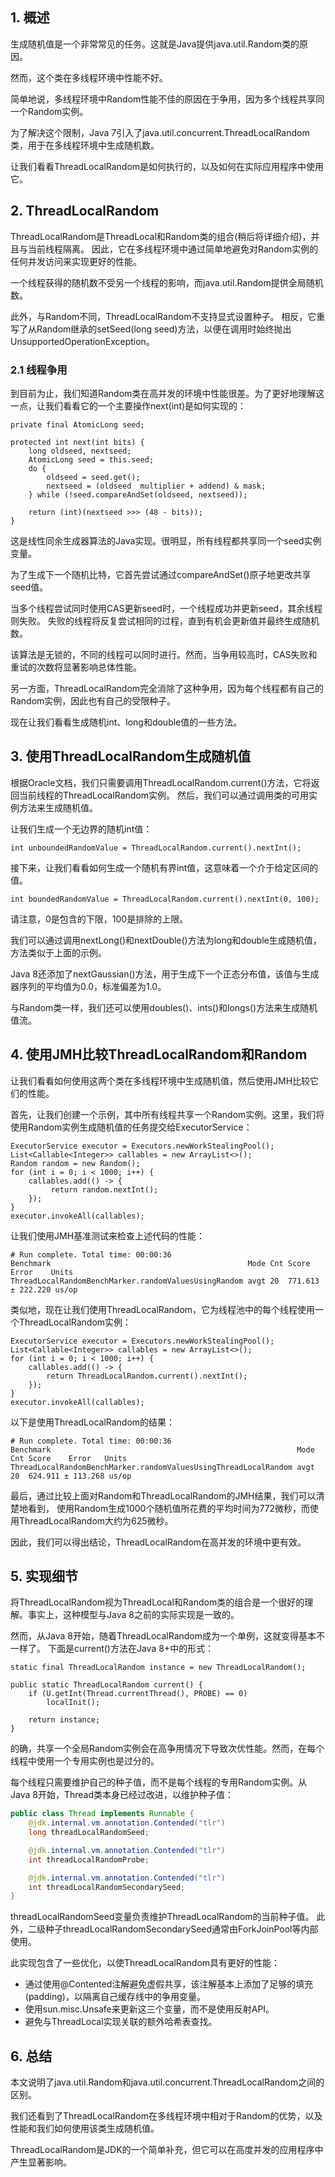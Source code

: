 ## 1. 概述

生成随机值是一个非常常见的任务。这就是Java提供java.util.Random类的原因。

然而，这个类在多线程环境中性能不好。

简单地说，多线程环境中Random性能不佳的原因在于争用，因为多个线程共享同一个Random实例。

为了解决这个限制，Java 7引入了java.util.concurrent.ThreadLocalRandom类，用于在多线程环境中生成随机数。

让我们看看ThreadLocalRandom是如何执行的，以及如何在实际应用程序中使用它。

## 2. ThreadLocalRandom

ThreadLocalRandom是ThreadLocal和Random类的组合(稍后将详细介绍)，并且与当前线程隔离。
因此，它在多线程环境中通过简单地避免对Random实例的任何并发访问来实现更好的性能。

一个线程获得的随机数不受另一个线程的影响，而java.util.Random提供全局随机数。

此外，与Random不同，ThreadLocalRandom不支持显式设置种子。
相反，它重写了从Random继承的setSeed(long seed)方法，以便在调用时始终抛出UnsupportedOperationException。

### 2.1 线程争用

到目前为止，我们知道Random类在高并发的环境中性能很差。为了更好地理解这一点，让我们看看它的一个主要操作next(int)是如何实现的：

```text
private final AtomicLong seed;

protected int next(int bits) {
    long oldseed, nextseed;
    AtomicLong seed = this.seed;
    do {
        oldseed = seed.get();
        nextseed = (oldseed  multiplier + addend) & mask;
    } while (!seed.compareAndSet(oldseed, nextseed));

    return (int)(nextseed >>> (48 - bits));
}
```

这是线性同余生成器算法的Java实现。很明显，所有线程都共享同一个seed实例变量。

为了生成下一个随机比特，它首先尝试通过compareAndSet()原子地更改共享seed值。

当多个线程尝试同时使用CAS更新seed时，一个线程成功并更新seed，其余线程则失败。
失败的线程将反复尝试相同的过程，直到有机会更新值并最终生成随机数。

该算法是无锁的，不同的线程可以同时进行。然而，当争用较高时，CAS失败和重试的次数将显著影响总体性能。

另一方面，ThreadLocalRandom完全消除了这种争用，因为每个线程都有自己的Random实例，因此也有自己的受限种子。

现在让我们看看生成随机int、long和double值的一些方法。

## 3. 使用ThreadLocalRandom生成随机值

根据Oracle文档，我们只需要调用ThreadLocalRandom.current()方法，它将返回当前线程的ThreadLocalRandom实例。
然后，我们可以通过调用类的可用实例方法来生成随机值。

让我们生成一个无边界的随机int值：

```text
int unboundedRandomValue = ThreadLocalRandom.current().nextInt();
```

接下来，让我们看看如何生成一个随机有界int值，这意味着一个介于给定区间的值。

```text
int boundedRandomValue = ThreadLocalRandom.current().nextInt(0, 100);
```

请注意，0是包含的下限，100是排除的上限。

我们可以通过调用nextLong()和nextDouble()方法为long和double生成随机值，方法类似于上面的示例。

Java 8还添加了nextGaussian()方法，用于生成下一个正态分布值，该值与生成器序列的平均值为0.0，标准偏差为1.0。

与Random类一样，我们还可以使用doubles()、ints()和longs()方法来生成随机值流。

## 4. 使用JMH比较ThreadLocalRandom和Random

让我们看看如何使用这两个类在多线程环境中生成随机值，然后使用JMH比较它们的性能。

首先，让我们创建一个示例，其中所有线程共享一个Random实例。这里，我们将使用Random实例生成随机值的任务提交给ExecutorService：

```text
ExecutorService executor = Executors.newWorkStealingPool();
List<Callable<Integer>> callables = new ArrayList<>();
Random random = new Random();
for (int i = 0; i < 1000; i++) {
    callables.add(() -> {
         return random.nextInt();
    });
}
executor.invokeAll(callables);
```

让我们使用JMH基准测试来检查上述代码的性能：

```text
# Run complete. Total time: 00:00:36
Benchmark                                            Mode Cnt Score    Error    Units
ThreadLocalRandomBenchMarker.randomValuesUsingRandom avgt 20  771.613 ± 222.220 us/op
```

类似地，现在让我们使用ThreadLocalRandom，它为线程池中的每个线程使用一个ThreadLocalRandom实例：

```text
ExecutorService executor = Executors.newWorkStealingPool();
List<Callable<Integer>> callables = new ArrayList<>();
for (int i = 0; i < 1000; i++) {
    callables.add(() -> {
        return ThreadLocalRandom.current().nextInt();
    });
}
executor.invokeAll(callables);
```

以下是使用ThreadLocalRandom的结果：

```text
# Run complete. Total time: 00:00:36
Benchmark                                                       Mode Cnt Score    Error   Units
ThreadLocalRandomBenchMarker.randomValuesUsingThreadLocalRandom avgt 20  624.911 ± 113.268 us/op
```

最后，通过比较上面对Random和ThreadLocalRandom的JMH结果，我们可以清楚地看到，
使用Random生成1000个随机值所花费的平均时间为772微秒，而使用ThreadLocalRandom大约为625微秒。

因此，我们可以得出结论，ThreadLocalRandom在高并发的环境中更有效。

## 5. 实现细节

将ThreadLocalRandom视为ThreadLocal和Random类的组合是一个很好的理解。事实上，这种模型与Java 8之前的实际实现是一致的。

然而，从Java 8开始，随着ThreadLocalRandom成为一个单例，这就变得基本不一样了。
下面是current()方法在Java 8+中的形式：

```text
static final ThreadLocalRandom instance = new ThreadLocalRandom();

public static ThreadLocalRandom current() {
    if (U.getInt(Thread.currentThread(), PROBE) == 0)
        localInit();

    return instance;
}
```

的确，共享一个全局Random实例会在高争用情况下导致次优性能。然而，在每个线程中使用一个专用实例也是过分的。

每个线程只需要维护自己的种子值，而不是每个线程的专用Random实例。从Java 8开始，Thread类本身已经过改进，以维护种子值：

```java
public class Thread implements Runnable {
    @jdk.internal.vm.annotation.Contended("tlr")
    long threadLocalRandomSeed;

    @jdk.internal.vm.annotation.Contended("tlr")
    int threadLocalRandomProbe;

    @jdk.internal.vm.annotation.Contended("tlr")
    int threadLocalRandomSecondarySeed;
}
```

threadLocalRandomSeed变量负责维护ThreadLocalRandom的当前种子值。
此外，二级种子threadLocalRandomSecondarySeed通常由ForkJoinPool等内部使用。

此实现包含了一些优化，以使ThreadLocalRandom具有更好的性能：

+ 通过使用@Contented注解避免虚假共享，该注解基本上添加了足够的填充(padding)，以隔离自己缓存线中的争用变量。
+ 使用sun.misc.Unsafe来更新这三个变量，而不是使用反射API。
+ 避免与ThreadLocal实现关联的额外哈希表查找。

## 6. 总结

本文说明了java.util.Random和java.util.concurrent.ThreadLocalRandom之间的区别。

我们还看到了ThreadLocalRandom在多线程环境中相对于Random的优势，以及性能和我们如何使用该类生成随机值。

ThreadLocalRandom是JDK的一个简单补充，但它可以在高度并发的应用程序中产生显著影响。